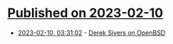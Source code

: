 # [Published on 2023-02-10](index.md)

* [2023-02-10, 03:31:02](https://lobste.rs/s/ioogqe/derek_sivers_on_openbsd) - [Derek Sivers on OpenBSD](https://rubenerd.com/derek-sivers-on-openbsd/)
